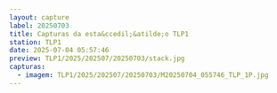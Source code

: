 ```yaml
---
layout: capture
label: 20250703
title: Capturas da esta&ccedil;&atilde;o TLP1
station: TLP1
date: 2025-07-04 05:57:46
preview: TLP1/2025/202507/20250703/stack.jpg
capturas:
  - imagem: TLP1/2025/202507/20250703/M20250704_055746_TLP_1P.jpg
---
```

